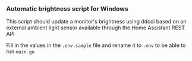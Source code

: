 ### Automatic brightness script for Windows
This script should update a monitor's brightness using ddcci based on an external ambient light sensor available through the Home Assistant REST API

Fill in the values in the `.env.sample` file and rename it to `.env` to be able to run `main.go`
